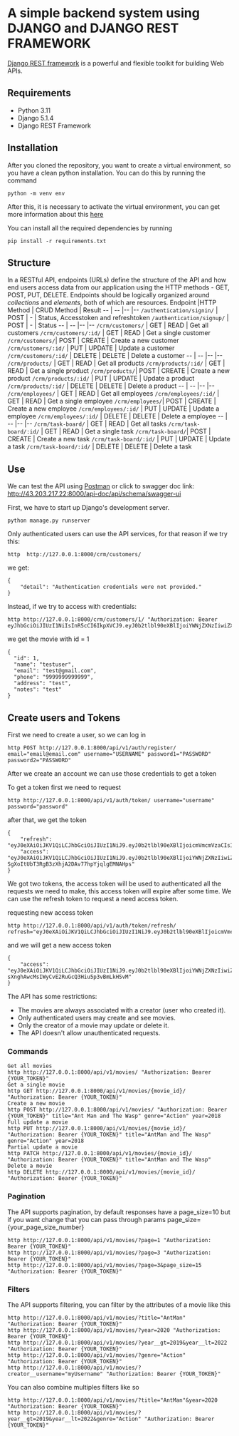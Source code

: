 # A simple backend system using DJANGO and DJANGO REST FRAMEWORK
[Django REST framework](http://www.django-rest-framework.org/) is a powerful and flexible toolkit for building Web APIs.
## Requirements
- Python 3.11
- Django 5.1.4
- Django REST Framework

## Installation
After you cloned the repository, you want to create a virtual environment, so you have a clean python installation.
You can do this by running the command
```
python -m venv env
```

After this, it is necessary to activate the virtual environment, you can get more information about this [here](https://docs.python.org/3/tutorial/venv.html)

You can install all the required dependencies by running
```
pip install -r requirements.txt
```
## Structure
In a RESTful API, endpoints (URLs) define the structure of the API and how end users access data from our application using the HTTP methods - GET, POST, PUT, DELETE. Endpoints should be logically organized around _collections_ and _elements_, both of which are resources.
Endpoint |HTTP Method | CRUD Method | Result
-- | -- |-- |--
`/authentication/signin/` | POST | - | Status, Accesstoken and refreshtoken
`/authentication/signup/` | POST | - | Status
-- | -- |-- |--
`/crm/customers/` | GET | READ | Get all customers
`/crm/customers/:id/` | GET | READ | Get a single customer
`/crm/customers/`| POST | CREATE | Create a new customer
`/crm/ustomers/:id/` | PUT | UPDATE | Update a customer
`/crm/customers/:id/` | DELETE | DELETE | Delete a customer
-- | -- |-- |--
`/crm/products/` | GET | READ | Get all products
`/crm/products/:id/` | GET | READ | Get a single product
`/crm/products/`| POST | CREATE | Create a new product
`/crm/products/:id/` | PUT | UPDATE | Update a product
`/crm/products/:id/` | DELETE | DELETE | Delete a product
-- | -- |-- |--
`/crm/employees/` | GET | READ | Get all employees
`/crm/employees/:id/` | GET | READ | Get a single employee
`/crm/employees/`| POST | CREATE | Create a new employee
`/crm/employees/:id/` | PUT | UPDATE | Update a employee
`/crm/employees/:id/` | DELETE | DELETE | Delete a employee
-- | -- |-- |--
`/crm/task-board/` | GET | READ | Get all tasks
`/crm/task-board/:id/` | GET | READ | Get a single task
`/crm/task-board/`| POST | CREATE | Create a new task
`/crm/task-board/:id/` | PUT | UPDATE | Update a task
`/crm/task-board/:id/` | DELETE | DELETE | Delete a task

## Use
We can test the API using [Postman](https://www.postman.com/) or click to swagger doc link: http://43.203.217.22:8000/api-doc/api/schema/swagger-ui

First, we have to start up Django's development server.
```
python manage.py runserver
```
Only authenticated users can use the API services, for that reason if we try this:
```
http  http://127.0.0.1:8000/crm/customers/
```
we get:
```
{
    "detail": "Authentication credentials were not provided."
}
```
Instead, if we try to access with credentials:
```
http http://127.0.0.1:8000/crm/customers/1/ "Authorization: Bearer eyJhbGciOiJIUzI1NiIsInR5cCI6IkpXVCJ9.eyJ0b2tlbl90eXBlIjoiYWNjZXNzIiwiZXhwIjoxNzQxMDcyNDE0LCJpYXQiOjE3MzU4ODg0MTQsImp0aSI6ImU2YTQ3MDI4ZDk2MzRmYmQ5MGEzZjY3ZmRjZDkwYjBmIiwidXNlcl9pZCI6MX0.a6MQjjgJxfpIfY_UzUhJkuiWewfpro60EXziUDRQi9M"
```
we get the movie with id = 1
```
{
  "id": 1,
  "name": "testuser",
  "email": "test@gmail.com",
  "phone": "9999999999999",
  "address": "test",
  "notes": "test"
}
```

## Create users and Tokens

First we need to create a user, so we can log in
```
http POST http://127.0.0.1:8000/api/v1/auth/register/ email="email@email.com" username="USERNAME" password1="PASSWORD" password2="PASSWORD"
```

After we create an account we can use those credentials to get a token

To get a token first we need to request
```
http http://127.0.0.1:8000/api/v1/auth/token/ username="username" password="password"
```
after that, we get the token
```
{
    "refresh": "eyJ0eXAiOiJKV1QiLCJhbGciOiJIUzI1NiJ9.eyJ0b2tlbl90eXBlIjoicmVmcmVzaCIsImV4cCI6MTYxNjI5MjMyMSwianRpIjoiNGNkODA3YTlkMmMxNDA2NWFhMzNhYzMxOTgyMzhkZTgiLCJ1c2VyX2lkIjozfQ.hP1wPOPvaPo2DYTC9M1AuOSogdRL_mGP30CHsbpf4zA",
    "access": "eyJ0eXAiOiJKV1QiLCJhbGciOiJIUzI1NiJ9.eyJ0b2tlbl90eXBlIjoiYWNjZXNzIiwiZXhwIjoxNjE2MjA2MjIxLCJqdGkiOiJjNTNlNThmYjE4N2Q0YWY2YTE5MGNiMzhlNjU5ZmI0NSIsInVzZXJfaWQiOjN9.Csz-SgXoItUbT3RgB3zXhjA2DAv77hpYjqlgEMNAHps"
}
```
We got two tokens, the access token will be used to authenticated all the requests we need to make, this access token will expire after some time.
We can use the refresh token to request a need access token.

requesting new access token
```
http http://127.0.0.1:8000/api/v1/auth/token/refresh/ refresh="eyJ0eXAiOiJKV1QiLCJhbGciOiJIUzI1NiJ9.eyJ0b2tlbl90eXBlIjoicmVmcmVzaCIsImV4cCI6MTYxNjI5MjMyMSwianRpIjoiNGNkODA3YTlkMmMxNDA2NWFhMzNhYzMxOTgyMzhkZTgiLCJ1c2VyX2lkIjozfQ.hP1wPOPvaPo2DYTC9M1AuOSogdRL_mGP30CHsbpf4zA"
```
and we will get a new access token
```
{
    "access": "eyJ0eXAiOiJKV1QiLCJhbGciOiJIUzI1NiJ9.eyJ0b2tlbl90eXBlIjoiYWNjZXNzIiwiZXhwIjoxNjE2MjA4Mjk1LCJqdGkiOiI4NGNhZmMzMmFiZDA0MDQ2YjZhMzFhZjJjMmRiNjUyYyIsInVzZXJfaWQiOjJ9.NJrs-sXnghAwcMsIWyCvE2RuGcQ3Hiu5p3vBmLkHSvM"
}
```


The API has some restrictions:
-   The movies are always associated with a creator (user who created it).
-   Only authenticated users may create and see movies.
-   Only the creator of a movie may update or delete it.
-   The API doesn't allow unauthenticated requests.

### Commands
```
Get all movies
http http://127.0.0.1:8000/api/v1/movies/ "Authorization: Bearer {YOUR_TOKEN}" 
Get a single movie
http GET http://127.0.0.1:8000/api/v1/movies/{movie_id}/ "Authorization: Bearer {YOUR_TOKEN}" 
Create a new movie
http POST http://127.0.0.1:8000/api/v1/movies/ "Authorization: Bearer {YOUR_TOKEN}" title="Ant Man and The Wasp" genre="Action" year=2018 
Full update a movie
http PUT http://127.0.0.1:8000/api/v1/movies/{movie_id}/ "Authorization: Bearer {YOUR_TOKEN}" title="AntMan and The Wasp" genre="Action" year=2018
Partial update a movie
http PATCH http://127.0.0.1:8000/api/v1/movies/{movie_id}/ "Authorization: Bearer {YOUR_TOKEN}" title="AntMan and The Wasp" 
Delete a movie
http DELETE http://127.0.0.1:8000/api/v1/movies/{movie_id}/ "Authorization: Bearer {YOUR_TOKEN}"
```

### Pagination
The API supports pagination, by default responses have a page_size=10 but if you want change that you can pass through params page_size={your_page_size_number}
```
http http://127.0.0.1:8000/api/v1/movies/?page=1 "Authorization: Bearer {YOUR_TOKEN}"
http http://127.0.0.1:8000/api/v1/movies/?page=3 "Authorization: Bearer {YOUR_TOKEN}"
http http://127.0.0.1:8000/api/v1/movies/?page=3&page_size=15 "Authorization: Bearer {YOUR_TOKEN}"
```

### Filters
The API supports filtering, you can filter by the attributes of a movie like this
```
http http://127.0.0.1:8000/api/v1/movies/?title="AntMan" "Authorization: Bearer {YOUR_TOKEN}"
http http://127.0.0.1:8000/api/v1/movies/?year=2020 "Authorization: Bearer {YOUR_TOKEN}"
http http://127.0.0.1:8000/api/v1/movies/?year__gt=2019&year__lt=2022 "Authorization: Bearer {YOUR_TOKEN}"
http http://127.0.0.1:8000/api/v1/movies/?genre="Action" "Authorization: Bearer {YOUR_TOKEN}"
http http://127.0.0.1:8000/api/v1/movies/?creator__username="myUsername" "Authorization: Bearer {YOUR_TOKEN}"
```

You can also combine multiples filters like so
```
http http://127.0.0.1:8000/api/v1/movies/?title="AntMan"&year=2020 "Authorization: Bearer {YOUR_TOKEN}"
http http://127.0.0.1:8000/api/v1/movies/?year__gt=2019&year__lt=2022&genre="Action" "Authorization: Bearer {YOUR_TOKEN}"
```

